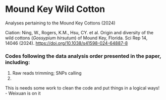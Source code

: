 # Mound Key Wild Cotton
Analyses pertaining to the Mound Key Cottons (2024)

Ciation: Ning, W., Rogers, K.M., Hsu, CY. et al. Origin and diversity of the wild cottons (*Gossypium hirsutum*) of Mound Key, Florida. Sci Rep 14, 14046 (2024). https://doi.org/10.1038/s41598-024-64887-8

### Codes following the data analysis order presented in the paper, including:

1. Raw reads trimming; SNPs calling
2. 
This is needs some work to clean the code and put things in a logical ways! - Weixuan is on it 
